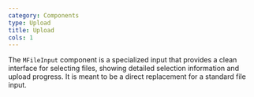 ```yaml
---
category: Components
type: Upload
title: Upload
cols: 1
---
```


The `MFileInput` component is a specialized input that provides a clean interface for selecting files, showing detailed selection information and upload progress. It is meant to be a direct replacement for a standard file input.